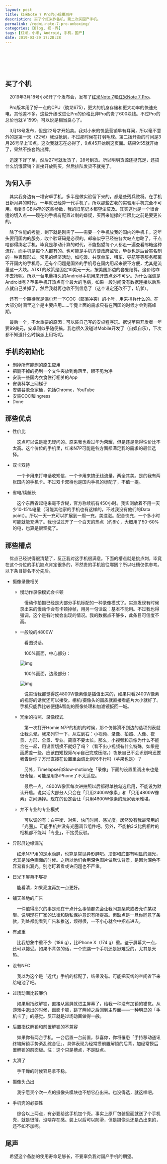 ```yaml
---
layout: post
title: 红米Note 7 Pro的小规模测评
description: 买了个红米作备机，第二次买国产手机。
permalink: /redmi-note-7-pro-unboxing/
categories: [Blog, 视・界]
tags: [红米，小米, Android, 手机，国产]
date: 2019-03-29 17:28:28 
---
```


# 　

## 买了个机

　2019年3月18号小米开了个发布会，发布了[红米Note 7](https://www.mi.com/redminote7/)和[红米Note 7 Pro](https://www.mi.com/redminote7pro/)。

　Pro版本用了好一点的CPU（骁龙675），更大的机身存储和更大功率的快速充电，其他差不多。这些升级改进让Pro的价格比非Pro的贵了600块钱。不过Pro的总价也就￥1599。可以说是相当良心了。

　3月18号发布，但是22号才开始卖。我对小米的饥饿营销早有耳闻，所以毫不意外的是第一天（22号）我没抢到，不过那时候在打羽毛球。第二拨开卖的时间是3月26号早上10点。这次我就志在必得了，9点45开始刷这页面。结果9:55就开始了，果然不按套路出牌。

　迅速下好了单，然后27号就发货了，28号到货。所以明明货源还挺充足，还搞什么饥饿营销？直接开放购买，然后排队发货不就完了。

## 为何入手

　其实我身边有一堆安卓手机，多半是做实验留下来的，都是些残兵败将。在手机日新月异的时代，一年就已经算一代手机了，所以那些古老的实验用手机完全不可用。看到6 GB内存的这些参数，我的旧笔记本都望尘莫及。其实这也是一个很合适的切入点——现在的手机有配置过剩的嫌疑，买回来能撑的年限比之前是要更长的。

　除了性能的考量，剩下就是刚需了——需要一个手机放我的国内的手机卡。这年头要用国内的服务，收个验证码是必须的。邮箱似乎已经被各大站点忽略了，干点啥都得绑定手机。毕竟是移动计算的时代，不能指望每个人都走一遍查看邮箱这种流程，而手机是每个人都有的。也可能是手机方便政府监管，毕竟也是后台实名制的一种表现形式。常见的经济活动，如吃饭、共享单车、租车、导航等等服务都离不开国内的手机号。还有个问题是国外的手机号在国内用起来很不方便，尤其是流量这一大块。AT&T的政策是固定10美元一天，按美国那边的套餐结算。这价格咋不去抢呢。所以一台电量持久的Android手机用来开热点必不可少。为什么强调是Android呢？苹果手机开热点有个最大的毛病，如果一段时间没有数据连接以后热点就自己关掉了，然后我就再也收不到信息了（这个设定还改不了，坑爹）。

　还有一个期待就是偶尔开一下COC（部落冲突）的小号，用来捐兵什么的。在大部分时间里这个是主要应用……毕竟上面的需求只有在回国的时候才会到高峰期。

　最后一个，不太重要的原因：可以装自己写的安卓程序玩。据说苹果开发者一年要99美元，安卓则似乎随便搞。我也很久没碰过Mobile开发了（自娱自乐），下次都不知道什么时候派上用场呢。

## 手机的初始化

-   删掉所有能删的原生应用
-   把删不掉的扔到一个文件夹放到角落里，眼不见为净
-   安装一些国内衣食住行相关的App
-   安装科学上网梯子
-   安装谷歌全家桶，包括Chrome，YouTube
-   安装COC和Ingress
-   Done

## 那些优点

-   性价比
    
    　这点可以说是毫无疑问的。原来我也看过华为荣耀，但是还是觉得性价比不太高。这个价位的手机里，红米N7P可能是各方面都满足我的需求的最佳选择。

-   双卡双待
    
    　一个卡用来打电话收短信，一个卡用来搞无线流量，两全其美。是的我有两张国内的手机卡。不过双卡双待也是国内手机的标配了，不值一提。

-   省电/续航长
    
    　这个东西省起电来毫不含糊，官方称续航有450小时。我实测放着不用一天少10-15%电量（可能其他家的手机也有这样的，不过我没有他们的Data point）。所以一天一充可以扩展到一周一充，美滋滋。配合快充，一个多小时可能就能充满了。我也试过开了一个白天的热点（约8h），大概用了50-60%的电，也算是很坚挺了。

## 那些槽点

　优点已经说得很清楚了，反正我对这手机很满意。下面的槽点就是挑点刺，毕竟在这个价位的手机缺点肯定很多的，不然贵的手机脸往哪搁？所以吐槽仅供参考。以下条目排名不分先后。

-   摄像录像相关
    -   慢动作录像模式会卡顿
        
        　慢动作拍摄已经是大部分手机标配的一种录像模式了。实测发现有时候录出来的慢动作会有卡顿掉帧，用另一句话说：基本不能用。不过我也得强调，这个是有时候会出现的情况。我的数据点不够多，此条目可信度不高。
    
    -   一般般的4800W
        
        　看图说话。
        
        　100%画面，中心部分：
        
        ![img]({{site.img-hosting}}/Pic4Post/redmi-note-7-pro-unboxing/center-100-percent.jpg "Center 100%")
        
        　100%画面，边缘部分：
        
        ![img]({{site.img-hosting}}/Pic4Post/redmi-note-7-pro-unboxing/edge-100-percent.jpg "Edge 100%")
        
        　说实话我都觉得这4800W像素像是插值出来的，如果只看2400W像素的视野的话就还可以接受。相机/摄像头的画质就直接看底片大小就好了。手机只能靠比较便捷&智能的图像处理和加滤镜扳回一城。
    
    -   冗余的拍照、录像模式
        
        　第一次打开Homie N7P的相机的时候，那个仿佛滑不到边的选项列表就让我头晕。我来列举一下，从左到右：小视频、录像、拍照、人像、夜景、方形、全景、专业。简直不要太长。那么，小视频和录像为什么不能合在一起，用设置切换不就好了吗？（看不出小视频有什么特殊，如果是画质差一些，应该由短视频App自己完成压缩。）夜景自己不会识别吗还要我告诉你？方形直接在设置里面调比例尺不行吗（苹果也是）？
        
        　另外，Timelapse和Slow-motion在「录像」下面的设置里调出来也是很奇怪，可能是用多iPhone了不太适应。
        
        　最后一点，4800W像素每次进拍照以后都得单独勾选启用，不能设为默认开启。说实话大部分人只会在「只用2400W像素」和「只用4800W像素」之间选择。现在的设定会让「只用4800W像素的玩家表示难堪。
    
    -   并不专业的专业模式
        
        　可以调的有：白平衡、对焦、快门时间、感光度。居然没有我最常用的「光圈」。可能手机并没有光圈调节组件吧。另外，不能拍3:2比例相片的相机都不能叫「专业」，不接受反驳。

-   异形屏边缘漏光
    
    　红米N7P用的是水滴屏，也算是常见异形屏吧。顶部和底部有明显的漏光，尤其是浅色画面的时候。之所以他们会用深色图片做默认背景，是因为深色不容易看出漏光。别老盯着看或许问题也不严重。

-   日光下屏幕不够亮
    
    　能看清，如果亮度再加一点更好。

-   铺天盖地的广告
    
    　一件值得高兴的事是现在干点什么事情都先会让我同意条款或者允许某权限。说明现在厂家的法律和隐私保护意识有所提高。但缺点是一旦你同意了条款，到处都能看到广告和推送，烦得很，一不小心就会中招点进去。

-   有点重
    
    　比我想象中重不少（186 g），比iPhone X（174 g）重。鉴于屏幕大一点，还可以接受。如果不背包的话，一个兜踹一个手机还是挺难受的，尤其是天热。

-   没有NFC
    
    　我以为这个是「近代」手机的标配了，结果没有。可能把天线的空间省下来给电池了吧。

-   过场动画比较廉价
    
    　如果用指纹解锁，直接从黑屏就进主屏幕了，给我一种没有加锁的错觉。从游戏中退出的时候，画面卡顿，跳了两帧之后回到主界面——一种明显的「手机卡了」的感觉。反正就是过场动画做得一般。

-   后置指纹解锁和前置解锁的不兼容
    
    　如果你有两台手机，一台后置一台前置，恭喜你，你将罹患「手持移动通讯终端解锁手势紊乱综合征」。具体表现为经常摸前置解锁的后背，加经常摸后置解锁的前面板。注：这个只是槽点，不是缺点。

-   太滑了
    
    　手干燥的时候容易拿不稳。

-   摄像头凸出
    
    　我宁愿买个次一点的摄像头模块也不想它凸出来。也没得选，就这样吧。

-   手机壳的必要性
    
    　综合以上两点，有必要给这手机加个壳。事实上原厂包装里面就送了个手机壳，就是很薄，没啥存在感。装上以后可以防滑，但是摄像头还是凸出来的，还不如不加呢。

## 尾声

　希望这个备胎的使用寿命足够长，不要辜负我对国产手机的期望。

